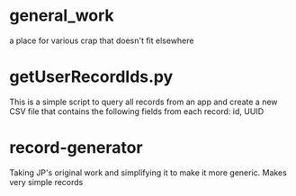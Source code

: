 # general_work
a place for various crap that doesn't fit elsewhere


# getUserRecordIds.py
This is a simple script to query all records from an app and create a new CSV file that contains the following fields from each record: id, UUID

# record-generator
Taking JP's original work and simplifying it to make it more generic. Makes very simple records 
